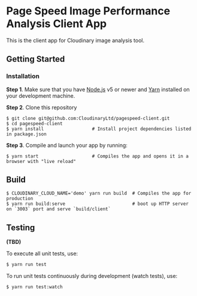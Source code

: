 # Page Speed Image Performance Analysis Client App

This is the client app for Cloudinary image analysis tool.


## Getting Started

### Installation

**Step 1**. Make sure that you have [Node.js](https://nodejs.org/) v5 or newer and
[Yarn](https://yarnpkg.com/) installed on your development machine.

**Step 2**. Clone this repository

```shell
$ git clone git@github.com:CloudinaryLtd/pagespeed-client.git
$ cd pagespeed-client
$ yarn install                  # Install project dependencies listed in package.json
```

**Step 3**. Compile and launch your app by running:

```shell
$ yarn start                    # Compiles the app and opens it in a browser with "live reload"
```

## Build

```shell
$ CLOUDINARY_CLOUD_NAME='demo' yarn run build  # Compiles the app for production
$ yarn run build:serve                         # boot up HTTP server on `3003` port and serve `build/client`
```

## Testing

**(TBD)**

To execute all unit tests, use:

```sh
$ yarn run test
```

To run unit tests continuously during development (watch tests), use:

```sh
$ yarn run test:watch
```
